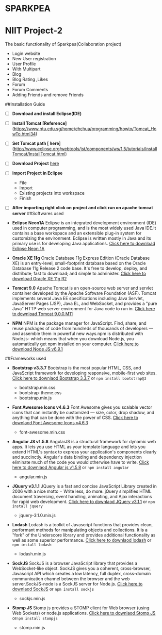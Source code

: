  
# SPARKPEA
# NIIT Project-2
The basic functionality of Sparkpea(Collaboration project)
- 	Login website
- 	New User registration 
- 	User Profile
- 	With Multipart
- 	Blog
- 	Blog Rating ,Likes
- 	Forum
- 	Forum Comments
- 	Adding Friends and remove Friends

##Installation Guide

- [ ]  **Download  and install Eclipse(IDE)**

- [ ]   **Install Tomcat [Reference]**(https://www.ntu.edu.sg/home/ehchua/programming/howto/Tomcat_HowTo.html34)

- [ ]    **Set Tomcat path [ here]**(http://www.eclipse.org/webtools/jst/components/ws/1.5/tutorials/InstallTomcat/InstallTomcat.html)

- [ ] **Download Project** [here](https://github.com/arigesangeetha/second-project/archive/master.zip)

- [ ] **Import Project in Eclipse**
	- File
	- Import
	- Existing projects into workspace
	- Finish
- [ ] **After importing right click on project and click run on apache tomcat server**
##Softwares used
-	**Eclipse Neon1A**
	Eclipse is an integrated development environment (IDE) used in computer programming, and is the most widely used Java IDE.It contains a base workspace and an extensible plug-in system for customizing the environment. Eclipse is written mostly in Java and its primary use is for developing Java applications.
    [Click here to download Eclipse Neon 1A](http://www.eclipse.org/downloads/download.php?file=/technology/epp/downloads/release/neon/1a/eclipse-jee-neon-1a-win32-x86_64.zip&mirror_id=1109)
    
-	**Oracle XE 11g**
	Oracle Database 11g Express Edition (Oracle Database XE) is an entry-level, small-footprint database based on the Oracle Database 11g Release 2 code base. It's free to develop, deploy, and distribute; fast to download; and simple to administer.
    [Click here to download Oracle XE 11g R2](http://download.oracle.com/otn/nt/oracle11g/xe/OracleXE112_Win64.zip)

-	**Tomcat 9.0**
	Apache Tomcat is an open-source web server and servlet container developed by the Apache Software Foundation (ASF). Tomcat implements several Java EE specifications including Java Servlet, JavaServer Pages (JSP), Java EL, and WebSocket, and provides a "pure Java" HTTP web server environment for Java code to run in.
	[Click here to download Tomcat 9.0.0.M11](http://redrockdigimark.com/apachemirror/tomcat/tomcat-9/v9.0.0.M11/bin/apache-tomcat-9.0.0.M11-windows-x64.zip)

-	**NPM**
	NPM is the package manager for JavaScript. Find, share, and reuse packages of code from hundreds of thousands of developers — and assemble them in powerful new     ways.npm is distributed with Node.js- which means that when you download Node.js, you automatically get npm installed on your computer.
 	[Click here to download Node JS v6.9.1](https://nodejs.org/dist/v6.9.1/node-v6.9.1-x64.msi)

##Frameworks used
-	**Bootstrap v3.3.7**
	Bootstrap is the most popular HTML, CSS, and JavaScript framework for developing  	  responsive, mobile-first web sites. [Click here to downlaod Bootstrap 3.3.7](https://github.com/twbs/bootstrap/releases/download/v3.3.7/bootstrap-3.3.7-dist.zip) or `npm install bootstrap@3`
	- bootstrap.min.css
	- bootstrap-theme.css
	- bootstrap.min.js

- **Font Awesome Icons v4.6.3**
	Font Awesome gives you scalable vector icons that can instantly be customized —    	   size, color, drop shadow, and anything that can be done with the power of CSS.
    [Click here to downlaod Font Awesome Icons v4.6.3](http://fontawesome.io/assets/font-awesome-4.6.3.zip)
    - font-awesome.min.css

- **Angular JS v1.5.8**
	AngularJS is a structural framework for dynamic web apps. It lets you use HTML as your template language and lets you extend HTML's syntax to express your application's components clearly and succinctly. Angular's data binding and dependency injection eliminate much of the code you would otherwise have to write. [Click here to downlaod Angular js v1.5.8](https://ajax.googleapis.com/ajax/libs/angularjs/1.5.8/angular.min.js) or `npm install angular` 
	- angular.min.js
- **JQuery v3.1.1**
	JQuery is a fast and concise JavaScript Library created in 2006 with a nice motto − Write less, do more. jQuery simplifies HTML document traversing, event handling, animating, and Ajax interactions for rapid web development. [Click here to downlaod JQuery v3.1.1](https://code.jquery.com/jquery-3.1.1.min.js) or `npm install jquery`
	- jquery-3.1.0.min.js

-	**Lodash**
	Lodash is a toolkit of Javascript functions that provides clean, performant methods for manipulating objects and collections. It is a "fork" of the Underscore library and provides additional functionality as well as some superior performance. [Click here to downlaod lodash](https://raw.githubusercontent.com/lodash/lodash/4.16.4/dist/lodash.js) or `npm install lodash`
	- lodash.min.js
	
-	**SockJS**
	SockJS is a browser JavaScript library that provides a WebSocket-like object. SockJS gives you a coherent, cross-browser, Javascript API which creates a low latency, full duplex, cross-domain communication channel between the browser and the web server.SockJS-node is a SockJS server for Node.js. [Click here to downlaod SockJS](http://cdn.sockjs.org/sockjs-0.3.4.min.js) or `npm install sockjs`
	- sockjs.min.js
	
- **Stomp JS**
	Stomp js provides a STOMP client for Web browser (using Web Sockets) or node.js applications.
  [Click here to downlaod Stomp JS](https://raw.githubusercontent.com/jmesnil/stomp-websocket/master/lib/stomp.min.js) or`npm install stompjs`
	- stomp.min.js
	


